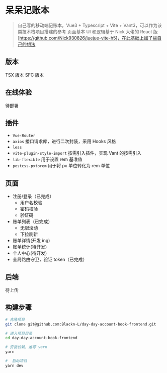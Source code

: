 # 呆呆记账本
> 自己写的移动端记账本，Vue3 + Typescript + Vite + Vant3，可以作为该类技术栈项目搭建的参考
> 页面基本 UI 和逻辑基于 Nick 大佬的 React 版[https://github.com/Nick930826/juejue-vite-h5]，在此基础上加了些自己的想法
## 版本
TSX 版本
SFC 版本
## 在线体验
待部署
## 插件
* `Vue-Router`
* `axios` 接口请求库，进行二次封装，采用 Hooks 风格
* `less`
* `vite-plugin-style-import` 按需引入插件，实现 Vant 的按需引入
* `lib-flexible`  用于设置 rem 基准值
* `postcss-pxtorem` 用于将 px 单位转化为 rem 单位

## 页面
* 注册/登录（已完成）
  * 用户名校验
  * 密码校验
  * 验证码
* 账单列表（已完成）
  * 无限滚动
  * 下拉刷新
* 账单详情(开发 ing)
* 账单统计(待开发)
* 个人中心(待开发)
* 全局路由守卫，验证 token（已完成）
## 后端
待上传
## 构建步骤
``` bash
# 克隆项目
git clone git@github.com:Blackn-L/day-day-account-book-frontend.git

# 进入项目目录
cd day-day-account-book-frontend

# 安装依赖，推荐 yarn
yarn

#  启动项目
yarn dev

